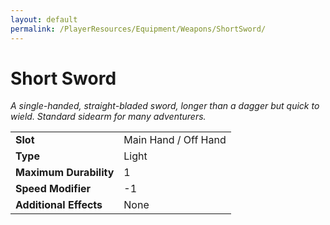 ```yaml
---
layout: default
permalink: /PlayerResources/Equipment/Weapons/ShortSword/
---
```

# Short Sword
*A single-handed, straight-bladed sword, longer than a dagger but quick to wield. Standard sidearm for many adventurers.*

| | |
| :--------------------- | :------------------------------------------------------ |
| **Slot** | Main Hand / Off Hand |
| **Type** | Light |
| **Maximum Durability** | 1 |
| **Speed Modifier** | -1 |
| **Additional Effects** | None |